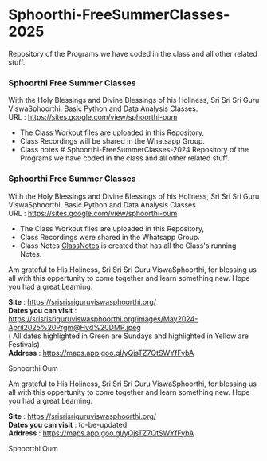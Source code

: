 # Sphoorthi-FreeSummerClasses-2025


Repository of the Programs we have coded in the class and all other related stuff.

### Sphoorthi Free Summer Classes 

With the Holy Blessings and Divine Blessings of his Holiness, Sri Sri Sri Guru ViswaSphoorthi, Basic Python and Data Analysis Classes. <br>
URL : https://sites.google.com/view/sphoorthi-oum

- The Class Workout files are uploaded in this Repository,
- Class Recordings will be shared in the Whatsapp Group.
- Class notes # Sphoorthi-FreeSummerClasses-2024
Repository of the Programs we have coded in the class and all other related stuff.

### Sphoorthi Free Summer Classes 

With the Holy Blessings and Divine Blessings of his Holiness, Sri Sri Sri Guru ViswaSphoorthi, Basic Python and Data Analysis Classes. <br>
URL : https://sites.google.com/view/sphoorthi-oum

- The Class Workout files are uploaded in this Repository,
- Class Recordings were shared in the Whatsapp Group.
- Class Notes [ClassNotes](https://docs.google.com/document/d/1exuwaigKQLFLG9TanSA6nph8EzTdPz_rfu7hghXn7fA/) is created that has all the Class's running Notes. <br>
  

Am grateful to His Holiness, Sri Sri Sri Guru ViswaSphoorthi, for blessing us all with this oppertunity to come together and learn something new.
Hope you had a great Learning.

**Site** : https://srisrisriguruviswasphoorthi.org/   <br>
**Dates you can visit** : https://srisrisriguruviswasphoorthi.org/images/May2024-April2025%20Prgm@Hyd%20DMP.jpeg <br>
( All dates highlighted in Green are Sundays and highlighted in Yellow are Festivals) <br>
**Address** : https://maps.app.goo.gl/yQjsTZ7QtSWYfFybA

Sphoorthi Oum
. <br>
  

Am grateful to His Holiness, Sri Sri Sri Guru ViswaSphoorthi, for blessing us all with this oppertunity to come together and learn something new.
Hope you had a great Learning.

**Site** : https://srisrisriguruviswasphoorthi.org/   <br>
**Dates you can visit** : to-be-updated <br>
**Address** : https://maps.app.goo.gl/yQjsTZ7QtSWYfFybA

Sphoorthi Oum
